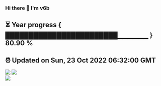 ### Hi there 👋  I'm v6b  
⏳ Year progress { ████████████████████████▁▁▁▁▁▁ } 80.90 %
---
⏰ Updated on Sun, 23 Oct 2022 06:32:00 GMT
---
![](https://github-readme-stats.vercel.app/api?username=v6b&bg_color=30,e96443,904e95&title_color=fff&text_color=fff&layout=compact)
![](https://github-readme-stats.vercel.app/api/top-langs/?username=v6b&layout=compact&bg_color=30,e96443,904e95&title_color=fff&text_color=fff)  
![](https://gcore.jsdelivr.net/gh/v6b/v6b@main/assets/github-contribution-grid-snake.svg)

